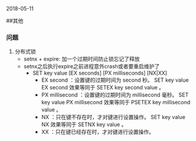 2018-05-11

##其他

### 问题
1. 分布式锁
    - setnx + expire: 加一个过期时间防止锁忘记了释放
    - setnx之后执行expire之前进程意外crash或者要重启维护了
        - SET key value [EX seconds] [PX milliseconds] [NX|XX]
            - EX second ：设置键的过期时间为 second 秒。 SET key value EX second 效果等同于 SETEX key second value 。
            - PX millisecond ：设置键的过期时间为 millisecond 毫秒。 SET key value PX millisecond 效果等同于 PSETEX key millisecond value 。
            - NX ：只在键不存在时，才对键进行设置操作。 SET key value NX 效果等同于 SETNX key value 。
            - XX ：只在键已经存在时，才对键进行设置操作。